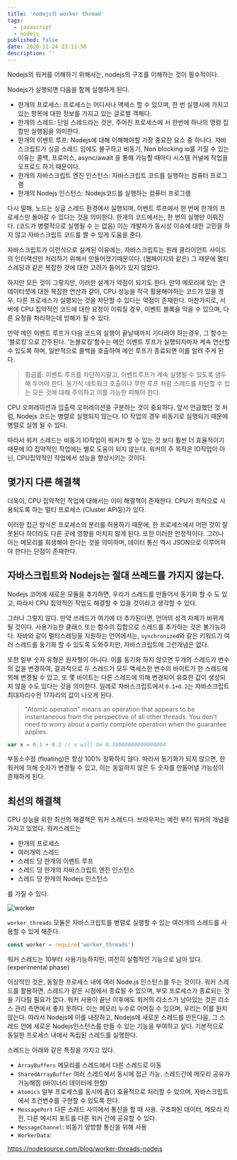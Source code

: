 ```yaml
---
title: 'nodejs의 worker thread'
tags:
  - javascript
  - nodejs
published: false
date: 2020-11-24 23:11:50
description: ''
---
```


Nodejs의 워커를 이해하기 위해서는, nodejs의 구조를 이해하는 것이 필수적이다.

Nodejs가 실행되면 다음을 함께 실행하게 된다.

- 한개의 프로세스: 프로세스는 어디서나 액세스 할 수 있으며, 한 번 실행시에 가지고 있는 항목에 대한 정보를 가지고 있는 글로벌 객체다.
- 한개의 스레드: 단일 스레드라는 것은, 주어진 프로세스에 서 한번에 하나의 명령 집합만 실행됨을 의미한다.
- 한개의 이벤트 루프: Nodejs에 대해 이해해야할 가장 중요한 요소 중 하나다. 자바스크립트가 싱글 스레드 임에도 불구하고 비동기, Non blocking io를 가질 수 있는 이유는 콜백, 프로미스, async/await 을 통해 가능할 때마다 시스템 커널에 작업을 오프로드 하기 때문이다.
- 한개의 자바스크립트 엔진 인스턴스: 자바스크립트 코드를 실행하는 컴퓨터 프로그램
- 한개의 Nodejs 인스턴스: Nodejs코드를 실행하는 컴퓨터 프로그램

다시 말해, 노드는 싱글 스레드 환경에서 실행되며, 이벤트 루프에서 한 번에 한개의 프로세스만 돌아갈 수 있다는 것을 의미한다. 한개의 코드에서는, 한 번의 실행만 이뤄진다. (코드가 병렬적으로 실행될 수 는 없음) 이는 개발자가 동시성 이슈에 대한 고민을 하지 않고 자바스크립트 코드를 짤 수 있게 도움을 준다.

자바스크립트가 이런식으로 설계된 이유에는, 자바스크립트는 원래 클라이언트 사이드의 인터랙션만 처리하기 위해서 만들어졌기때문이다. (웹페이지와 같은) 그 때문에 멀티스레딩과 같은 복잡한 것에 대한 고려가 들어가 있지 않았다.

하지만 모든 것이 그렇지만, 이러한 설계가 약점이 되기도 한다. 만약 메모리에 있는 큰 데이터셋에 대한 복잡한 연산과 같이, CPU 성능을 적극 활용해야하는 코드가 있을 경우, 다른 프로세스가 실행되는 것을 차단할 수 있다는 약점이 존재한다. 마찬가지로, 서버에 CPU 집약적인 코드에 대한 요청이 이뤄질 경우, 이벤트 블록을 막을 수 있으며, 다른 요청을 처리하는데 방해가 될 수 있다.

만약 메인 이벤트 루프가 다음 코드의 실행이 끝날때까지 기다려야 하는경우, 그 함수는 '블로킹'으로 간주된다. '논블로킹'함수는 메인 이벤트 루프가 실행되자마자 계속 연산할 수 있도록 하며, 일반적으로 콜백을 호출하여 메인 루프가 종료되면 이를 알려 주게 된다.

> 황금률: 이벤트 루프를 차단하지말고, 이벤트루프가 계속 실행될 수 있도록 염두해 두어야 한다. 동기식 네트워크 호출이나 무한 루프 처럼 스레드를 차단할 수 있는 모든 것에 대해 주의하고 이를 가능한 피해야 한다.

CPU 오퍼레이션과 입출력 오퍼레이션을 구분하는 것이 중요하다. 앞서 언급했던 것 처럼, Nodejs 코드는 병렬로 실행되지 않는다. IO 작업의 경우 비동기로 실행되기 때문에 병렬로 실행 될 수 있다.

따라서 워커 스레드는 비동기 IO작업이 워커가 할 수 있는 것 보다 훨씬 더 효율적이기 때문에 IO 집약적인 작업에는 별로 도움이 되지 않는다. 워커의 주 목적은 IO작업이 아닌, CPU집약적인 작업에서 성능을 향상시키는 것이다.

## 몇가지 다른 해결책

더욱이, CPU 집약적인 작업에 대해서는 이미 해결책이 존재한다. CPU가 최적으로 사용되도록 하는 멀티 프로세스 (Cluster API등)가 있다.

이러한 접근 방식은 프로세스의 분리를 허용하기 때문에, 한 프로세스에서 어떤 것이 잘못된다 하더라도 다른 곳에 영향을 미치지 않게 된다. 또한 이러한 안정적이다. 그러나 이는 메모리를 희생해야 한다는 것을 의미하며, 데이터 통신 역시 JSON으로 이루어져야 한다는 단점이 존재한다.

## 자바스크립트와 Nodejs는 절대 쓰레드를 가지지 않는다.

Nodejs 코어에 새로운 모듈을 추가하면, 우리가 스레드를 만들어서 동기화 할 수 도 있고, 따라서 CPU 집약적인 작업도 해결할 수 있을 것이라고 생각할 수 있다.

그러나 그렇지 않다. 만약 쓰레드가 여기에 더 추가된다면, 언어의 성격 자체가 바뀌게 될 것이다. 사용가능한 클래스 또는 함수의 집합으로 스레드를 추가하는 것은 불가능하다. 자바와 같이 멀티스레딩을 지원하는 언어에서는, `synchronized`와 같은 키워드가 여러 스레드를 동기화 할 수 있도록 도와주지만, 자바스크립트에 그런개념은 없다.

또한 일부 숫자 유형은 원자형이 아니다. 이를 동기화 하지 않으면 두개의 스레드가 변수의 값을 변경하여, 결과적으로 두 스레드가 모두 액세스한 변수의 바이트가 한 스레드에 의해 변경될 수 있고, 또 몇 바이트는 다른 스레드에 의해 변경되어 유효한 값이 생성되지 않을 수도 있다는 것을 의미한다. 일례로 자바스크립트에서 `0.1+0.2`는 자바스크립트 최대자리수읜 17자리의 값이 나오게 된다.

> "Atomic operation" means an operation that appears to be instantaneous from the perspective of all other threads. You don't need to worry about a partly complete operation when the guarantee applies.

```javascript
var x = 0.1 + 0.2 // x will be 0.30000000000000004
```

부동소수점 (floating)은 항상 100% 정확하지 않다. 따라서 동기화가 되지 않으면, 한 워커에 의해 숫자가 변경될 수 있고, 이는 동일하지 않은 두 숫자를 만들어낼 가능성이 존재하게 된다.

## 최선의 해결책

CPU 성능을 위한 최선의 해결책은 워커 스레드다. 브라우저는 예전 부터 워커의 개념을 가지고 있었다. 워커스레드는

- 한개의 프로세스
- 여러개의 스레드
- 스레드 당 한개의 이벤트 루프
- 스레드 당 한개의 자바스크립트 엔진 인스턴스
- 스레드 당 한개의 Nodejs 인스턴스

를 가질 수 있다.

![worker](https://images.ctfassets.net/hspc7zpa5cvq/20h5efXHT4bQbuf44mdq2H/a40944191d031217a9169b17a8ef35d6/worker-diagram_2x__1_.jpg)

`worker_threads` 모듈은 자바스크립트를 병렬로 실행할 수 있는 여러개의 스레드를 사용할 수 있게 해준다.

```javascript
const worker = require('worker_threads')
```

워커 스레드는 10부터 사용가능하지만, 여전히 실험적인 기능으로 남아 있다. (experimental phase)

이상적인 것은, 동일한 프로세스 내에 여러 Node.js 인스턴스를 두는 것이다. 워커 스레드를 활용하면, 스레드가 같은 시점에서 종료될 수 있으며, 부모 프로세스가 종료되는 것을 기다릴 필요가 없다. 워커 사용이 끝난 이후에도 워커의 리소스가 남아있는 것은 리소스 관리 측면에서 좋지 못하다. 이는 메모리 누수로 이어질 수 있으며, 우리는 이를 원치 않는다. 따라서 Nodejs에 이를 내장하고, Nodejs에 새로운 스레드를 만든다음, 그 스레드 안에 새로운 Nodejs인스턴스를 만들 수 있는 기능을 부여하고 싶다. 기본적으로 동일한 프로세스 내에서 독립된 스레드를 실행한다.

스레드는 아래와 같은 특징을 가지고 있다.

- `ArrayBuffers` 메모리를 스레드에서 다른 스레드로 이동
- `SharedArrayBuffer` 여러 스레드에서 동시에 접근 가능. 스레드간에 메모리 공유가 가능해짐 (바이너리 데이터에 한함)
- `Atomics` 일부 프로세스를 동시에 좀더 효율적으로 처리할 수 있으며, 자바스크립트에서 조건변수를 구현할 수 있도록 한다.
- `MessagePort` 다른 스레드 사이에서 통신을 할 때 사용. 구조화된 데이터, 메모리 리전, 다른 메시지 포트를 다른 워커 간에 공유할 수 있다.
- `MessageChannel`: 비동기 양방향 통신을 위해 사용
- `WorkerData`:

https://nodesource.com/blog/worker-threads-nodejs
